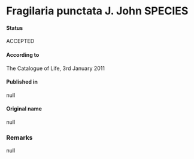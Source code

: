 Fragilaria punctata J. John SPECIES
=======

#### Status
ACCEPTED

#### According to
The Catalogue of Life, 3rd January 2011

#### Published in
null

#### Original name
null

### Remarks
null